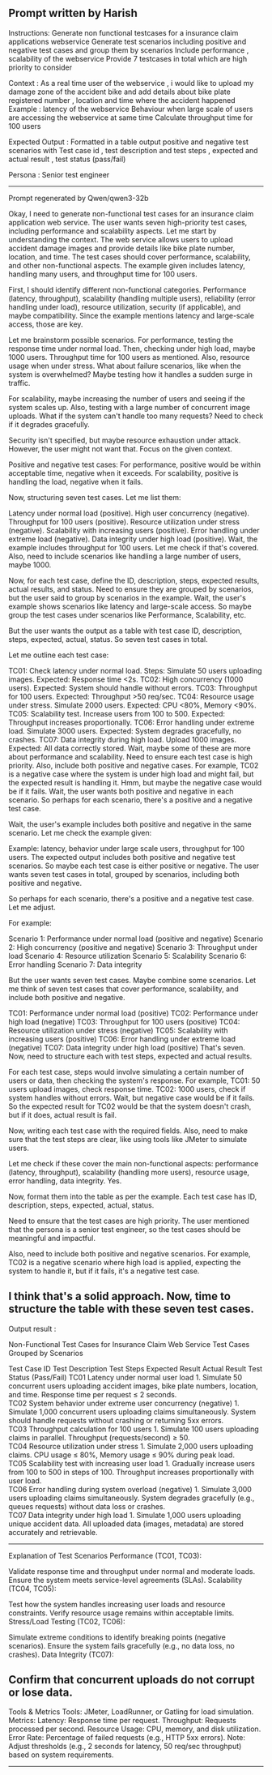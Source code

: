 Prompt written by Harish
--------------------------
Instructions:
Generate non functional testcases for a insurance claim applications webservice
Generate test scenarios including positive and negative test cases and group them by scenarios
Include performance , scalability of the webservice
Provide 7 testcases in total which are high priority to consider

Context :
As a real time user of the webservice , i would like to upload my damage zone of the accident bike and add details about bike plate registered number , location and time where the accident happened
Example : latency of the webservice Behaviour when large scale of users are accessing the webservice at same time Calculate throughput time for 100 users

Expected Output : Formatted in a table output positive and negative test scenarios with Test case id , test description and test steps , expected and actual result , test status (pass/fail)

Persona : Senior test engineer


---------------------------------------------------------------
Prompt regenerated by Qwen/qwen3-32b

<think> Okay, I need to generate non-functional test cases for an insurance claim application web service. The user wants seven high-priority test cases, including performance and scalability aspects. Let me start by understanding the context.
The web service allows users to upload accident damage images and provide details like bike plate number, location, and time. The test cases should cover performance, scalability, and other non-functional aspects. The example given includes latency, handling many users, and throughput time for 100 users.

First, I should identify different non-functional categories. Performance (latency, throughput), scalability (handling multiple users), reliability (error handling under load), resource utilization, security (if applicable), and maybe compatibility. Since the example mentions latency and large-scale access, those are key.

Let me brainstorm possible scenarios. For performance, testing the response time under normal load. Then, checking under high load, maybe 1000 users. Throughput time for 100 users as mentioned. Also, resource usage when under stress. What about failure scenarios, like when the system is overwhelmed? Maybe testing how it handles a sudden surge in traffic.

For scalability, maybe increasing the number of users and seeing if the system scales up. Also, testing with a large number of concurrent image uploads. What if the system can't handle too many requests? Need to check if it degrades gracefully.

Security isn't specified, but maybe resource exhaustion under attack. However, the user might not want that. Focus on the given context.

Positive and negative test cases: For performance, positive would be within acceptable time, negative when it exceeds. For scalability, positive is handling the load, negative when it fails.

Now, structuring seven test cases. Let me list them:

Latency under normal load (positive).
High user concurrency (negative).
Throughput for 100 users (positive).
Resource utilization under stress (negative).
Scalability with increasing users (positive).
Error handling under extreme load (negative).
Data integrity under high load (positive).
Wait, the example includes throughput for 100 users. Let me check if that's covered. Also, need to include scenarios like handling a large number of users, maybe 1000.

Now, for each test case, define the ID, description, steps, expected results, actual results, and status. Need to ensure they are grouped by scenarios, but the user said to group by scenarios in the example. Wait, the user's example shows scenarios like latency and large-scale access. So maybe group the test cases under scenarios like Performance, Scalability, etc.

But the user wants the output as a table with test case ID, description, steps, expected, actual, status. So seven test cases in total.

Let me outline each test case:

TC01: Check latency under normal load. Steps: Simulate 50 users uploading images. Expected: Response time <2s.
TC02: High concurrency (1000 users). Expected: System should handle without errors.
TC03: Throughput for 100 users. Expected: Throughput >50 req/sec.
TC04: Resource usage under stress. Simulate 2000 users. Expected: CPU <80%, Memory <90%.
TC05: Scalability test. Increase users from 100 to 500. Expected: Throughput increases proportionally.
TC06: Error handling under extreme load. Simulate 3000 users. Expected: System degrades gracefully, no crashes.
TC07: Data integrity during high load. Upload 1000 images. Expected: All data correctly stored.
Wait, maybe some of these are more about performance and scalability. Need to ensure each test case is high priority. Also, include both positive and negative cases. For example, TC02 is a negative case where the system is under high load and might fail, but the expected result is handling it. Hmm, but maybe the negative case would be if it fails. Wait, the user wants both positive and negative in each scenario. So perhaps for each scenario, there's a positive and a negative test case.

Wait, the user's example includes both positive and negative in the same scenario. Let me check the example given:

Example: latency, behavior under large scale users, throughput for 100 users. The expected output includes both positive and negative test scenarios. So maybe each test case is either positive or negative. The user wants seven test cases in total, grouped by scenarios, including both positive and negative.

So perhaps for each scenario, there's a positive and a negative test case. Let me adjust.

For example:

Scenario 1: Performance under normal load (positive and negative) Scenario 2: High concurrency (positive and negative) Scenario 3: Throughput under load Scenario 4: Resource utilization Scenario 5: Scalability Scenario 6: Error handling Scenario 7: Data integrity

But the user wants seven test cases. Maybe combine some scenarios. Let me think of seven test cases that cover performance, scalability, and include both positive and negative.

TC01: Performance under normal load (positive)
TC02: Performance under high load (negative)
TC03: Throughput for 100 users (positive)
TC04: Resource utilization under stress (negative)
TC05: Scalability with increasing users (positive)
TC06: Error handling under extreme load (negative)
TC07: Data integrity under high load (positive)
That's seven. Now, need to structure each with test steps, expected and actual results.

For each test case, steps would involve simulating a certain number of users or data, then checking the system's response. For example, TC01: 50 users upload images, check response time. TC02: 1000 users, check if system handles without errors. Wait, but negative case would be if it fails. So the expected result for TC02 would be that the system doesn't crash, but if it does, actual result is fail.

Now, writing each test case with the required fields. Also, need to make sure that the test steps are clear, like using tools like JMeter to simulate users.

Let me check if these cover the main non-functional aspects: performance (latency, throughput), scalability (handling more users), resource usage, error handling, data integrity. Yes.

Now, format them into the table as per the example. Each test case has ID, description, steps, expected, actual, status.

Need to ensure that the test cases are high priority. The user mentioned that the persona is a senior test engineer, so the test cases should be meaningful and impactful.

Also, need to include both positive and negative scenarios. For example, TC02 is a negative scenario where high load is applied, expecting the system to handle it, but if it fails, it's a negative test case.

I think that's a solid approach. Now, time to structure the table with these seven test cases. </think>
------------------------------------------------------------------------------------------------------------
Output result : 

Non-Functional Test Cases for Insurance Claim Web Service
Test Cases Grouped by Scenarios

Test Case ID	Test Description	Test Steps	Expected Result	Actual Result	Test Status (Pass/Fail)
TC01	Latency under normal user load	1. Simulate 50 concurrent users uploading accident images, bike plate numbers, location, and time.	Response time per request ≤ 2 seconds.		
TC02	System behavior under extreme user concurrency (negative)	1. Simulate 1,000 concurrent users uploading claims simultaneously.	System should handle requests without crashing or returning 5xx errors.		
TC03	Throughput calculation for 100 users	1. Simulate 100 users uploading claims in parallel.	Throughput (requests/second) ≥ 50.		
TC04	Resource utilization under stress	1. Simulate 2,000 users uploading claims.	CPU usage ≤ 80%, Memory usage ≤ 90% during peak load.		
TC05	Scalability test with increasing user load	1. Gradually increase users from 100 to 500 in steps of 100.	Throughput increases proportionally with user load.		
TC06	Error handling during system overload (negative)	1. Simulate 3,000 users uploading claims simultaneously.	System degrades gracefully (e.g., queues requests) without data loss or crashes.		
TC07	Data integrity under high load	1. Simulate 1,000 users uploading unique accident data.	All uploaded data (images, metadata) are stored accurately and retrievable.	

----------------------------------
Explanation of Test Scenarios
Performance (TC01, TC03):

Validate response time and throughput under normal and moderate loads.
Ensure the system meets service-level agreements (SLAs).
Scalability (TC04, TC05):

Test how the system handles increasing user loads and resource constraints.
Verify resource usage remains within acceptable limits.
Stress/Load Testing (TC02, TC06):

Simulate extreme conditions to identify breaking points (negative scenarios).
Ensure the system fails gracefully (e.g., no data loss, no crashes).
Data Integrity (TC07):

Confirm that concurrent uploads do not corrupt or lose data.
---------------
Tools & Metrics
Tools: JMeter, LoadRunner, or Gatling for load simulation.
Metrics:
Latency: Response time per request.
Throughput: Requests processed per second.
Resource Usage: CPU, memory, and disk utilization.
Error Rate: Percentage of failed requests (e.g., HTTP 5xx errors).
Note: Adjust thresholds (e.g., 2 seconds for latency, 50 req/sec throughput) based on system requirements.

--------------------------------------------------------------
